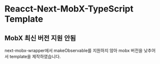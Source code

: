 # Reacct-Next-MobX-TypeScript Template

## MobX 최신 버전 지원 안됨

next-mobx-wrapper에서 makeObservable를 지원하지 않아 mobx 버전을 낮추어서 template을 제작하였습니다.
